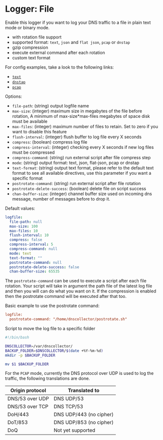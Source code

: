 # Logger: File

Enable this logger if you want to log your DNS traffic to a file in plain text mode or binary mode.

* with rotation file support
* supported format: `text`, `json` and `flat json`, `pcap` or `dnstap`
* gzip compression
* execute external command after each rotation
* custom text format

For config examples, take a look to the following links:

* [`text`](https://github.com/dmachard/go-dns-collector/blob/main/example-config/use-case-7.yml)
* [`dnstap`](https://github.com/dmachard/go-dns-collector/blob/main/example-config/use-case-13.yml)
* [`pcap`](https://github.com/dmachard/go-dns-collector/blob/main/example-config/use-case-1.yml)

Options:

* `file-path`: (string) output logfile name
* `max-size`: (integer) maximum size in megabytes of the file before rotation, A minimum of max-size*max-files megabytes of space disk must be available
* `max-files`: (integer) maximum number of files to retain. Set to zero if you want to disable this feature
* `flush-interval`: (integer) flush buffer to log file every X seconds
* `compress`: (boolean) compress log file
* `compress-interval`: (integer) checking every X seconds if new log files must be compressed
* `compress-command`: (string) run external script after file compress step
* `mode`: (string)  output format: text, json, flat-json, pcap or dnstap
* `text-format`: (string) output text format, please refer to the default text format to see all available directives, use this parameter if you want a specific format
* `postrotate-command`: (string) run external script after file rotation
* `postrotate-delete-success`: (boolean) delete file on script success
* `chan-buffer-size`: (integer) channel buffer size used on incoming dns message, number of messages before to drop it.

Default values:

```yaml
logfile:
  file-path: null
  max-size: 100
  max-files: 10
  flush-interval: 10
  compress: false
  compress-interval: 5
  compress-command: null
  mode: text
  text-format: ""
  postrotate-command: null
  postrotate-delete-success: false
  chan-buffer-size: 65535
```

The `postrotate-command` can be used to execute a script after each file rotation.
Your script will take in argument the path file of the latest log file and then you will can do what you want on it.
If the compression is enabled then the postrotate command will be executed after that too.

Basic example to use the postrotate command:

```ini
logfile:
  postrotate-command: "/home/dnscollector/postrotate.sh"
```

Script to move the log file to a specific folder

```bash
#!/bin/bash

DNSCOLLECTOR=/var/dnscollector/
BACKUP_FOLDER=$DNSCOLLECTOR/$(date +%Y-%m-%d)
mkdir -p $BACKUP_FOLDER

mv $1 $BACKUP_FOLDER
```

For the `PCAP` mode, currently the DNS protocol over UDP is used to log the traffic, the following translations are done.

| Origin protocol        | Translated to                  |
| -----------------------|--------------------------------|
| DNS/53 over UDP        | DNS UDP/53                     |
| DNS/53 over TCP        | DNS TCP/53                     |
| DoH/443                | DNS UDP/443 (no cipher)        |
| DoT/853                | DNS UDP/853 (no cipher)        |
| DoQ                    | Not yet supported              |
